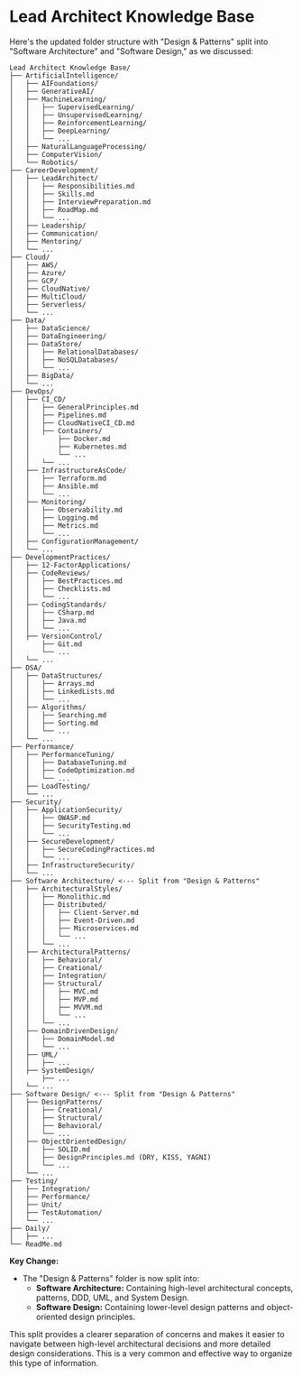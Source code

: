 # Lead Architect Knowledge Base

Here's the updated folder structure with "Design & Patterns" split into "Software Architecture" and "Software Design," as we discussed:

```text
Lead Architect Knowledge Base/
├── ArtificialIntelligence/
│   ├── AIFoundations/
│   ├── GenerativeAI/
│   ├── MachineLearning/
│   │   ├── SupervisedLearning/
│   │   ├── UnsupervisedLearning/
│   │   ├── ReinforcementLearning/
│   │   ├── DeepLearning/
│   │   └── ...
│   ├── NaturalLanguageProcessing/
│   ├── ComputerVision/
│   └── Robotics/
├── CareerDevelopment/
│   ├── LeadArchitect/
│   │   ├── Responsibilities.md
│   │   ├── Skills.md
│   │   ├── InterviewPreparation.md
│   │   ├── RoadMap.md
│   │   └── ...
│   ├── Leadership/
│   ├── Communication/
│   ├── Mentoring/
│   └── ...
├── Cloud/
│   ├── AWS/
│   ├── Azure/
│   ├── GCP/
│   ├── CloudNative/
│   ├── MultiCloud/
│   ├── Serverless/
│   └── ...
├── Data/
│   ├── DataScience/
│   ├── DataEngineering/
│   ├── DataStore/
│   │   ├── RelationalDatabases/
│   │   ├── NoSQLDatabases/
│   │   └── ...
│   ├── BigData/
│   └── ...
├── DevOps/
│   ├── CI_CD/
│   │   ├── GeneralPrinciples.md
│   │   ├── Pipelines.md
│   │   ├── CloudNativeCI_CD.md
│   │   ├── Containers/
│   │       ├── Docker.md
│   │       ├── Kubernetes.md
│   │       └── ...
│   │   └── ...
│   ├── InfrastructureAsCode/
│   │   ├── Terraform.md
│   │   ├── Ansible.md
│   │   └── ...
│   ├── Monitoring/
│   │   ├── Observability.md
│   │   ├── Logging.md
│   │   ├── Metrics.md
│   │   └── ...
│   ├── ConfigurationManagement/
│   └── ...
├── DevelopmentPractices/
│   ├── 12-FactorApplications/
│   ├── CodeReviews/
│   │   ├── BestPractices.md
│   │   ├── Checklists.md
│   │   └── ...
│   ├── CodingStandards/
│   │   ├── CSharp.md
│   │   ├── Java.md
│   │   └── ...
│   ├── VersionControl/
│       ├── Git.md
│       └── ...
│   └── ...
├── DSA/
│   ├── DataStructures/
│   │   ├── Arrays.md
│   │   ├── LinkedLists.md
│   │   └── ...
│   ├── Algorithms/
│   │   ├── Searching.md
│   │   ├── Sorting.md
│   │   └── ...
│   └── ...
├── Performance/
│   ├── PerformanceTuning/
│   │   ├── DatabaseTuning.md
│   │   ├── CodeOptimization.md
│   │   └── ...
│   ├── LoadTesting/
│   └── ...
├── Security/
│   ├── ApplicationSecurity/
│   │   ├── OWASP.md
│   │   ├── SecurityTesting.md
│   │   └── ...
│   ├── SecureDevelopment/
│   │   ├── SecureCodingPractices.md
│   │   └── ...
│   ├── InfrastructureSecurity/
│   └── ...
├── Software Architecture/ <--- Split from "Design & Patterns"
│   ├── ArchitecturalStyles/
│   │   ├── Monolithic.md
│   │   ├── Distributed/
│   │   │   ├── Client-Server.md
│   │   │   ├── Event-Driven.md
│   │   │   ├── Microservices.md
│   │   │   └── ...
│   │   └── ...
│   ├── ArchitecturalPatterns/
│   │   ├── Behavioral/
│   │   ├── Creational/
│   │   ├── Integration/
│   │   ├── Structural/
│   │   │   ├── MVC.md
│   │   │   ├── MVP.md
│   │   │   ├── MVVM.md
│   │   │   └── ...
│   │   └── ...
│   ├── DomainDrivenDesign/
│   │   ├── DomainModel.md
│   │   └── ...
│   ├── UML/
│   │   ├── ...
│   ├── SystemDesign/
│       ├── ...
│   └── ...
├── Software Design/ <--- Split from "Design & Patterns"
│   ├── DesignPatterns/
│   │   ├── Creational/
│   │   ├── Structural/
│   │   ├── Behavioral/
│   │   └── ...
│   ├── ObjectOrientedDesign/
│   │   ├── SOLID.md
│   │   ├── DesignPrinciples.md (DRY, KISS, YAGNI)
│   │   └── ...
│   └── ...
├── Testing/
│   ├── Integration/
│   ├── Performance/
│   ├── Unit/
│   ├── TestAutomation/
│   └── ...
├── Daily/
│   ├── ...
└── ReadMe.md
```

**Key Change:**

- The "Design & Patterns" folder is now split into:
  - **Software Architecture:** Containing high-level architectural concepts, patterns, DDD, UML, and System Design.
  - **Software Design:** Containing lower-level design patterns and object-oriented design principles.

This split provides a clearer separation of concerns and makes it easier to navigate between high-level architectural decisions and more detailed design considerations. This is a very common and effective way to organize this type of information.
